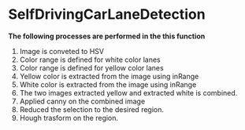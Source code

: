 # SelfDrivingCarLaneDetection



<b>The following processes are performed in the this function</b>

1. Image is conveted to HSV <br/>
2. Color range is defined for white color lanes <br/>
3. Color range is defined for yellow color lanes <br/>
4. Yellow color is extracted from the image using inRange  <br/>
5. White color is extracted from the image using inRange <br/>
6. The two images extracted yellow and extracted white is combined. <br/>
7. Applied canny on the combined image <br/>
8. Reduced the selection to the desired region. <br/>
9. Hough trasform on the region. <br/>
